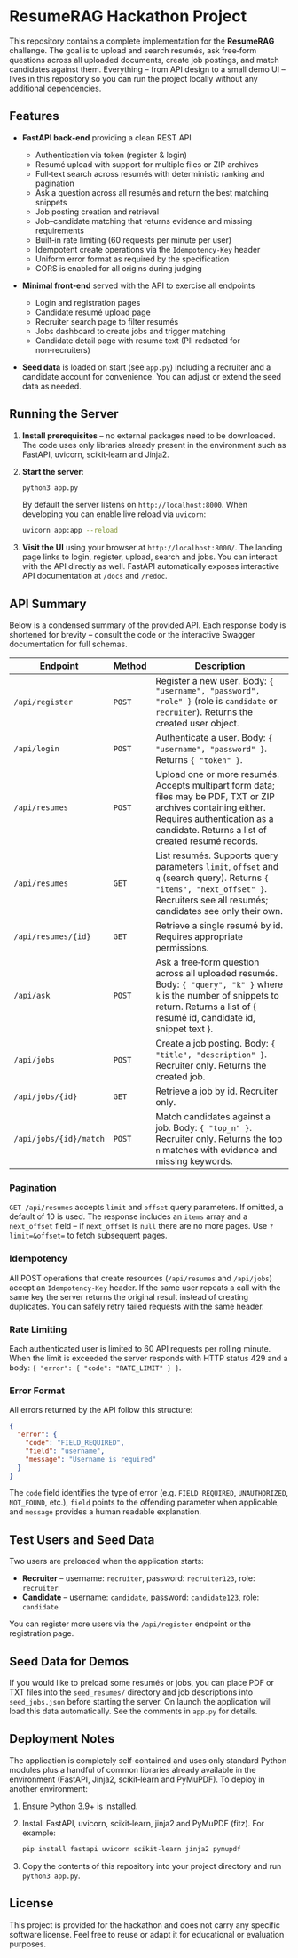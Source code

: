 # ResumeRAG Hackathon Project

This repository contains a complete implementation for the **ResumeRAG** challenge. The goal is to upload and search resumés, ask free‑form questions across all uploaded documents, create job postings, and match candidates against them. Everything – from API design to a small demo UI – lives in this repository so you can run the project locally without any additional dependencies.

## Features

- **FastAPI back‑end** providing a clean REST API
  - Authentication via token (register & login)
  - Resumé upload with support for multiple files or ZIP archives
  - Full‑text search across resumés with deterministic ranking and pagination
  - Ask a question across all resumés and return the best matching snippets
  - Job posting creation and retrieval
  - Job–candidate matching that returns evidence and missing requirements
  - Built‑in rate limiting (60 requests per minute per user)
  - Idempotent create operations via the `Idempotency-Key` header
  - Uniform error format as required by the specification
  - CORS is enabled for all origins during judging

- **Minimal front‑end** served with the API to exercise all endpoints
  - Login and registration pages
  - Candidate resumé upload page
  - Recruiter search page to filter resumés
  - Jobs dashboard to create jobs and trigger matching
  - Candidate detail page with resumé text (PII redacted for non‑recruiters)

- **Seed data** is loaded on start (see `app.py`) including a recruiter and a candidate account for convenience. You can adjust or extend the seed data as needed.

## Running the Server

1. **Install prerequisites** – no external packages need to be downloaded. The code uses only libraries already present in the environment such as FastAPI, uvicorn, scikit‑learn and Jinja2.

2. **Start the server**:

   ```bash
   python3 app.py
   ```

   By default the server listens on `http://localhost:8000`. When developing you can enable live reload via `uvicorn`:

   ```bash
   uvicorn app:app --reload
   ```

3. **Visit the UI** using your browser at `http://localhost:8000/`. The landing page links to login, register, upload, search and jobs. You can interact with the API directly as well. FastAPI automatically exposes interactive API documentation at `/docs` and `/redoc`.

## API Summary

Below is a condensed summary of the provided API. Each response body is shortened for brevity – consult the code or the interactive Swagger documentation for full schemas.

| Endpoint | Method | Description |
|---|---|---|
| `/api/register` | `POST` | Register a new user. Body: `{ "username", "password", "role" }` (role is `candidate` or `recruiter`). Returns the created user object. |
| `/api/login` | `POST` | Authenticate a user. Body: `{ "username", "password" }`. Returns `{ "token" }`. |
| `/api/resumes` | `POST` | Upload one or more resumés. Accepts multipart form data; files may be PDF, TXT or ZIP archives containing either. Requires authentication as a candidate. Returns a list of created resumé records. |
| `/api/resumes` | `GET` | List resumés. Supports query parameters `limit`, `offset` and `q` (search query). Returns `{ "items", "next_offset" }`. Recruiters see all resumés; candidates see only their own. |
| `/api/resumes/{id}` | `GET` | Retrieve a single resumé by id. Requires appropriate permissions. |
| `/api/ask` | `POST` | Ask a free‑form question across all uploaded resumés. Body: `{ "query", "k" }` where `k` is the number of snippets to return. Returns a list of { resumé id, candidate id, snippet text }. |
| `/api/jobs` | `POST` | Create a job posting. Body: `{ "title", "description" }`. Recruiter only. Returns the created job. |
| `/api/jobs/{id}` | `GET` | Retrieve a job by id. Recruiter only. |
| `/api/jobs/{id}/match` | `POST` | Match candidates against a job. Body: `{ "top_n" }`. Recruiter only. Returns the top `n` matches with evidence and missing keywords. |

### Pagination

`GET /api/resumes` accepts `limit` and `offset` query parameters. If omitted, a default of 10 is used. The response includes an `items` array and a `next_offset` field – if `next_offset` is `null` there are no more pages. Use `?limit=&offset=` to fetch subsequent pages.

### Idempotency

All POST operations that create resources (`/api/resumes` and `/api/jobs`) accept an `Idempotency-Key` header. If the same user repeats a call with the same key the server returns the original result instead of creating duplicates. You can safely retry failed requests with the same header.

### Rate Limiting

Each authenticated user is limited to 60 API requests per rolling minute. When the limit is exceeded the server responds with HTTP status 429 and a body: `{ "error": { "code": "RATE_LIMIT" } }`.

### Error Format

All errors returned by the API follow this structure:

```json
{
  "error": {
    "code": "FIELD_REQUIRED",
    "field": "username",
    "message": "Username is required"
  }
}
```

The `code` field identifies the type of error (e.g. `FIELD_REQUIRED`, `UNAUTHORIZED`, `NOT_FOUND`, etc.), `field` points to the offending parameter when applicable, and `message` provides a human readable explanation.

## Test Users and Seed Data

Two users are preloaded when the application starts:

- **Recruiter** – username: `recruiter`, password: `recruiter123`, role: `recruiter`
- **Candidate** – username: `candidate`, password: `candidate123`, role: `candidate`

You can register more users via the `/api/register` endpoint or the registration page.

## Seed Data for Demos

If you would like to preload some resumés or jobs, you can place PDF or TXT files into the `seed_resumes/` directory and job descriptions into `seed_jobs.json` before starting the server. On launch the application will load this data automatically. See the comments in `app.py` for details.

## Deployment Notes

The application is completely self‑contained and uses only standard Python modules plus a handful of common libraries already available in the environment (FastAPI, Jinja2, scikit‑learn and PyMuPDF). To deploy in another environment:

1. Ensure Python 3.9+ is installed.
2. Install FastAPI, uvicorn, scikit‑learn, jinja2 and PyMuPDF (fitz). For example:

   ```bash
   pip install fastapi uvicorn scikit-learn jinja2 pymupdf
   ```

3. Copy the contents of this repository into your project directory and run `python3 app.py`.

## License

This project is provided for the hackathon and does not carry any specific software license. Feel free to reuse or adapt it for educational or evaluation purposes.